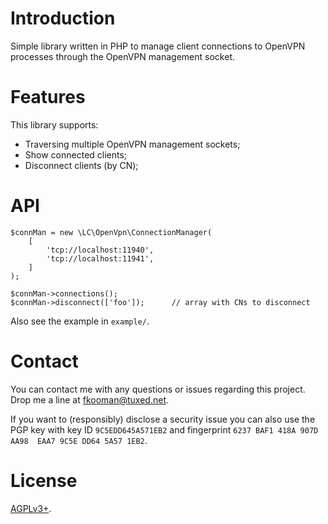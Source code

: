 # Introduction

Simple library written in PHP to manage client connections to OpenVPN processes 
through the OpenVPN management socket.

# Features

This library supports:

* Traversing multiple OpenVPN management sockets;
* Show connected clients;
* Disconnect clients (by CN);

# API 

    $connMan = new \LC\OpenVpn\ConnectionManager(
        [
            'tcp://localhost:11940',
            'tcp://localhost:11941',
        ]
    );

    $connMan->connections();
    $connMan->disconnect(['foo']);      // array with CNs to disconnect

Also see the example in `example/`.

# Contact

You can contact me with any questions or issues regarding this project. Drop
me a line at [fkooman@tuxed.net](mailto:fkooman@tuxed.net).

If you want to (responsibly) disclose a security issue you can also use the
PGP key with key ID `9C5EDD645A571EB2` and fingerprint
`6237 BAF1 418A 907D AA98  EAA7 9C5E DD64 5A57 1EB2`.

# License

[AGPLv3+](LICENSE).
